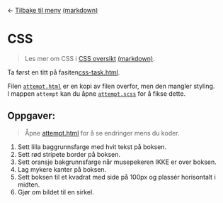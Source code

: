 <link href="../../base.css" rel="stylesheet" type="text/css" />

← [Tilbake til meny](../../README.html) [(markdown)](../../README.md)

# CSS

> Les mer om CSS i [CSS oversikt](../../docs/css-overview.md) [(markdown)](../../docs/css-overview.md).

Ta først en titt på fasiten[css-task.html](solution/css-task.html).

Filen [`attempt.html`](attempt/attempt.html) er en kopi av filen overfor, men den mangler styling. <br>
I mappen `attempt` kan du åpne [`attempt.scss`](attempt/attempt.scss) for å fikse dette.

## Oppgaver:

> Åpne [attempt.html](attempt/attempt.html) for å se endringer mens du koder.

1. Sett lilla baggrunnsfarge med hvit tekst på boksen.
2. Sett rød stripete border på boksen.
3. Sett oransje bakgrunnsfarge når musepekeren IKKE er over boksen.
4. Lag mykere kanter på boksen.
5. Sett boksen til et kvadrat med side på 100px og plassér horisontalt i midten.
6. Gjør om bildet til en sirkel.
